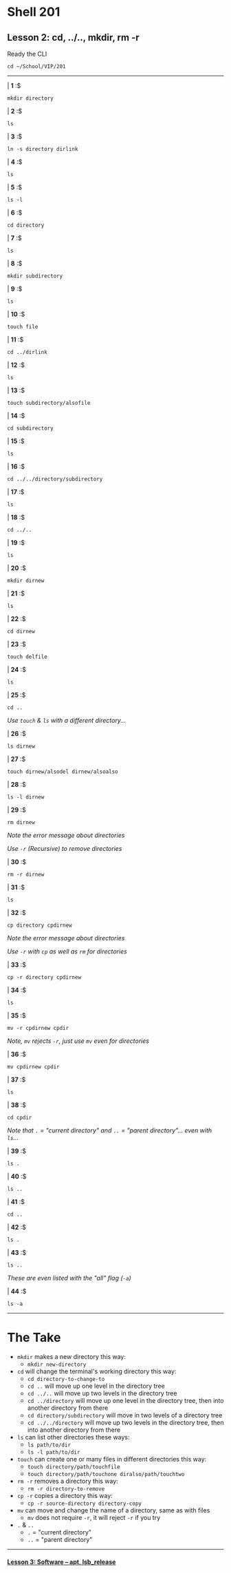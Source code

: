 # Shell 201
## Lesson 2: cd, ../.., mkdir, rm -r

Ready the CLI

```console
cd ~/School/VIP/201
```

___

| **1** :$

```console
mkdir directory
```

| **2** :$

```console
ls
```

| **3** :$

```console
ln -s directory dirlink
```

| **4** :$

```console
ls
```

| **5** :$

```console
ls -l
```

| **6** :$

```console
cd directory
```

| **7** :$

```console
ls
```

| **8** :$

```console
mkdir subdirectory
```

| **9** :$

```console
ls
```

| **10** :$

```console
touch file
```

| **11** :$

```console
cd ../dirlink
```

| **12** :$

```console
ls
```

| **13** :$

```console
touch subdirectory/alsofile
```

| **14** :$

```console
cd subdirectory
```

| **15** :$

```console
ls
```

| **16** :$

```console
cd ../../directory/subdirectory
```

| **17** :$

```console
ls
```

| **18** :$

```console
cd ../..
```

| **19** :$

```console
ls
```

| **20** :$

```console
mkdir dirnew
```

| **21** :$

```console
ls
```

| **22** :$

```console
cd dirnew
```

| **23** :$

```console
touch delfile
```

| **24** :$

```console
ls
```

| **25** :$

```console
cd ..
```

*Use `touch` & `ls` with a different directory...*

| **26** :$

```console
ls dirnew
```

| **27** :$

```console
touch dirnew/alsodel dirnew/alsoalso
```

| **28** :$

```console
ls -l dirnew
```

| **29** :$

```console
rm dirnew
```

*Note the error message about directories*

*Use `-r` (Recursive) to remove directories*

| **30** :$

```console
rm -r dirnew
```

| **31** :$

```console
ls
```

| **32** :$

```console
cp directory cpdirnew
```

*Note the error message about directories*

*Use `-r` with `cp` as well as `rm` for directories*

| **33** :$

```console
cp -r directory cpdirnew
```

| **34** :$

```console
ls
```

| **35** :$

```console
mv -r cpdirnew cpdir
```

*Note, `mv` rejects `-r`, just use `mv` even for directories*

| **36** :$

```console
mv cpdirnew cpdir
```

| **37** :$

```console
ls
```

| **38** :$

```console
cd cpdir
```

*Note that `.` = "current directory" and `..` = "parent directory"... even with `ls`...*

| **39** :$

```console
ls .
```

| **40** :$

```console
ls ..
```

| **41** :$

```console
cd ..
```

| **42** :$

```console
ls .
```

| **43** :$

```console
ls ..
```

*These are even listed with the "all" flag (`-a`)*

| **44** :$

```console
ls -a
```

___

# The Take

- `mkdir` makes a new directory this way:
  - `mkdir new-directory`
- `cd` will change the terminal's working directory this way:
  - `cd directory-to-change-to`
  - `cd ..` will move up one level in the directory tree
  - `cd ../..` will move up two levels in the directory tree
  - `cd ../directory` will move up one level in the directory tree, then into another directory from there
  - `cd directory/subdirectory` will move in two levels of a directory tree
  - `cd ../../directory` will move up two levels in the directory tree, then into another directory from there
- `ls` can list other directories these ways:
  - `ls path/to/dir`
  - `ls -l path/to/dir`
- `touch` can create one or many files in different directories this way:
  - `touch directory/path/touchfile`
  - `touch directory/path/touchone diralso/path/touchtwo`
- `rm -r` removes a directory this way:
  - `rm -r directory-to-remove`
- `cp -r` copies a directory this way:
  - `cp -r source-directory directory-copy`
- `mv` can move and change the name of a directory, same as with files
  - `mv` does not require `-r`, it will reject `-r` if you try
- `.` & `..`
  - `.` = "current directory"
  - `..` = "parent directory"

___

#### [Lesson 3: Software – apt, lsb_release](https://github.com/inkVerb/vip/blob/master/201/Lesson-03.md)
